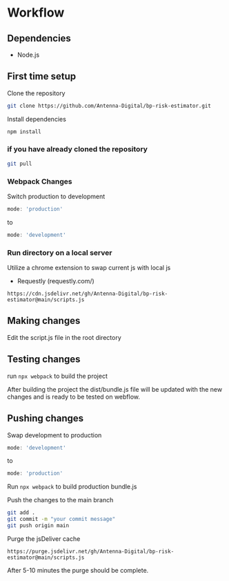 # Workflow
## Dependencies
- Node.js

## First time setup
Clone the repository

```bash
git clone https://github.com/Antenna-Digital/bp-risk-estimator.git
```

Install dependencies
```bash
npm install
```

### if you have already cloned the repository

```bash
git pull
```

### Webpack Changes

Switch production to development

```js
mode: 'production'
```

to

```js
mode: 'development'
```

### Run directory on a local server

Utilize a chrome extension to swap current js with local js
 - Requestly (requestly.com/)

```
https://cdn.jsdelivr.net/gh/Antenna-Digital/bp-risk-estimator@main/scripts.js
```

## Making changes
Edit the script.js file in the root directory

## Testing changes
run `npx webpack` to build the project

After building the project the dist/bundle.js file will be updated with the new changes and is ready to be tested on webflow.

## Pushing changes
Swap development to production

```js
mode: 'development'
```

to

```js
mode: 'production'
```

Run `npx webpack` to build production bundle.js

Push the changes to the main branch

```bash
git add .
git commit -m "your commit message"
git push origin main
```

Purge the jsDeliver cache

```
https://purge.jsdelivr.net/gh/Antenna-Digital/bp-risk-estimator@main/scripts.js
```

After 5-10 minutes the purge should be complete.
